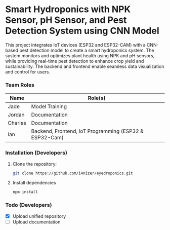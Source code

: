 # Smart Hydroponics with NPK Sensor, pH Sensor, and Pest Detection System using CNN Model

This project integrates IoT devices (ESP32 and ESP32-CAM) with a CNN-based pest detection model to create a smart hydroponics system. The system monitors and optimizes plant health using NPK and pH sensors, while providing real-time pest detection to enhance crop yield and sustainability. The backend and frontend enable seamless data visualization and control for users.

### Team Roles

| Name    | Role(s)                                                |
| ------- | ------------------------------------------------------ |
| Jade    | Model Training                                         |
| Jordan  | Documentation                                          |
| Charles | Documentation                                          |
| Ian     | Backend, Frontend, IoT Programming (ESP32 & ESP32-Cam) |

### Installation (Developers)

1.  Clone the repository:
    ```bash
    git clone https://github.com/i4nizer/eyedroponics.git
    ```
2.  Install dependencies
    ```bash
    npm install
    ```

### Todo (Developers)

-   [x] Upload unified repository
-   [ ] Upload documentation
